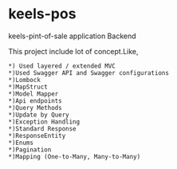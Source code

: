 # keels-pos
keels-pint-of-sale application Backend

This project include  lot of concept.Like,
  
    *) Used layered / extended MVC 
    *)Used Swagger API and Swagger configurations
    *)Lombock
    *)MapStruct
    *)Model Mapper
    *)Api endpoints
    *)Query Methods
    *)Update by Query
    *)Exception Handling
    *)Standard Response
    *)ResponseEntity
    *)Enums
    *)Pagination
    *)Mapping (One-to-Many, Many-to-Many)
